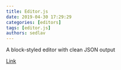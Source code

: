```yaml
---
title: Editor.js
date: 2019-04-30 17:29:29
categories: [editors]
tags: [editor.js]
authors: sedlav
---
```


A block-styled editor with clean JSON output

[Link](https://editorjs.io/)
